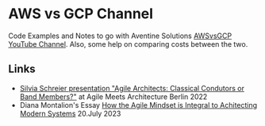 # AWS vs GCP Channel

Code Examples and Notes to go with Aventine Solutions [AWSvsGCP YouTube Channel](https://www.youtube.com/channel/UCzZ_FvZDBU-2t972hunUu2A). Also, some help on comparing costs between the two.

## Links
* [Silvia Schreier presentation "Agile Architects: Classical Condutors or Band Members?"](https://youtu.be/09drug_LXJ4?si=-PDL8VJIPzFnnaFr)
  at Agile Meets Architecture Berlin 2022
* Diana Montalion's Essay [How the Agile Mindset is Integral to Achitecting Modern Systems](https://www.agile-meets-architecture.com/essays/how-the-agile-mindset-is-integral-to-architecting-modern-systems) 20.July 2023
